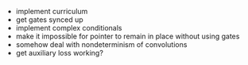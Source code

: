 * implement curriculum
* get gates synced up
* implement complex conditionals
* make it impossible for pointer to remain in place without using gates
* somehow deal with nondeterminism of convolutions
* get auxiliary loss working?